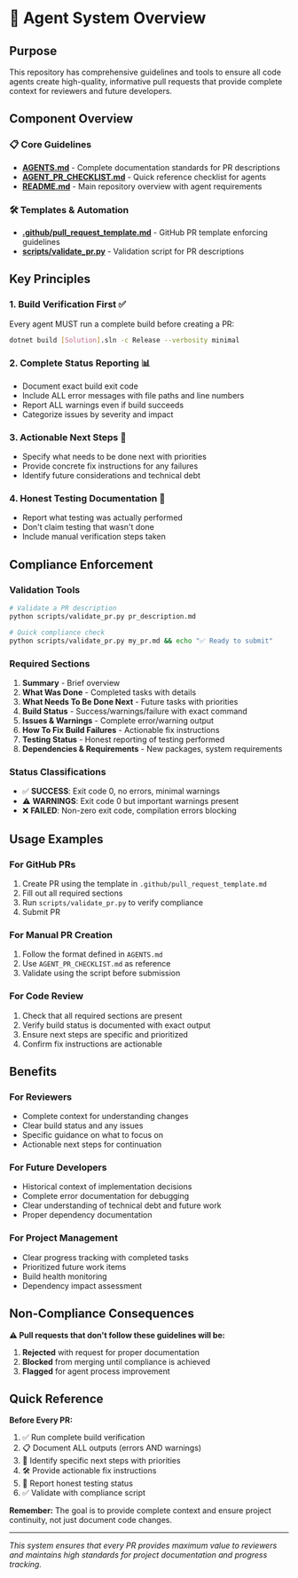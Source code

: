 # 🤖 Agent System Overview

## Purpose
This repository has comprehensive guidelines and tools to ensure all code agents create high-quality, informative pull requests that provide complete context for reviewers and future developers.

## Component Overview

### 📋 Core Guidelines
- **[AGENTS.md](./AGENTS.md)** - Complete documentation standards for PR descriptions
- **[AGENT_PR_CHECKLIST.md](./AGENT_PR_CHECKLIST.md)** - Quick reference checklist for agents
- **[README.md](./README.md)** - Main repository overview with agent requirements

### 🛠️ Templates & Automation
- **[.github/pull_request_template.md](./.github/pull_request_template.md)** - GitHub PR template enforcing guidelines
- **[scripts/validate_pr.py](./scripts/validate_pr.py)** - Validation script for PR descriptions

## Key Principles

### 1. Build Verification First ✅
Every agent MUST run a complete build before creating a PR:
```bash
dotnet build [Solution].sln -c Release --verbosity minimal
```

### 2. Complete Status Reporting 📊
- Document exact build exit code
- Include ALL error messages with file paths and line numbers  
- Report ALL warnings even if build succeeds
- Categorize issues by severity and impact

### 3. Actionable Next Steps 🎯
- Specify what needs to be done next with priorities
- Provide concrete fix instructions for any failures
- Identify future considerations and technical debt

### 4. Honest Testing Documentation 🧪
- Report what testing was actually performed
- Don't claim testing that wasn't done
- Include manual verification steps taken

## Compliance Enforcement

### Validation Tools
```bash
# Validate a PR description
python scripts/validate_pr.py pr_description.md

# Quick compliance check
python scripts/validate_pr.py my_pr.md && echo "✅ Ready to submit"
```

### Required Sections
1. **Summary** - Brief overview
2. **What Was Done** - Completed tasks with details
3. **What Needs To Be Done Next** - Future tasks with priorities
4. **Build Status** - Success/warnings/failure with exact command
5. **Issues & Warnings** - Complete error/warning output
6. **How To Fix Build Failures** - Actionable fix instructions
7. **Testing Status** - Honest reporting of testing performed
8. **Dependencies & Requirements** - New packages, system requirements

### Status Classifications
- ✅ **SUCCESS**: Exit code 0, no errors, minimal warnings
- ⚠️ **WARNINGS**: Exit code 0 but important warnings present
- ❌ **FAILED**: Non-zero exit code, compilation errors blocking

## Usage Examples

### For GitHub PRs
1. Create PR using the template in `.github/pull_request_template.md`
2. Fill out all required sections
3. Run `scripts/validate_pr.py` to verify compliance
4. Submit PR

### For Manual PR Creation
1. Follow the format defined in `AGENTS.md`
2. Use `AGENT_PR_CHECKLIST.md` as reference
3. Validate using the script before submission

### For Code Review
1. Check that all required sections are present
2. Verify build status is documented with exact output
3. Ensure next steps are specific and prioritized
4. Confirm fix instructions are actionable

## Benefits

### For Reviewers
- Complete context for understanding changes
- Clear build status and any issues
- Specific guidance on what to focus on
- Actionable next steps for continuation

### For Future Developers
- Historical context of implementation decisions
- Complete error documentation for debugging
- Clear understanding of technical debt and future work
- Proper dependency documentation

### For Project Management
- Clear progress tracking with completed tasks
- Prioritized future work items
- Build health monitoring
- Dependency impact assessment

## Non-Compliance Consequences

**⚠️ Pull requests that don't follow these guidelines will be:**
1. **Rejected** with request for proper documentation
2. **Blocked** from merging until compliance is achieved
3. **Flagged** for agent process improvement

## Quick Reference

**Before Every PR:**
1. ✅ Run complete build verification
2. 📋 Document ALL outputs (errors AND warnings)
3. 🎯 Identify specific next steps with priorities
4. 🛠️ Provide actionable fix instructions
5. 🧪 Report honest testing status
6. ✅ Validate with compliance script

**Remember:** The goal is to provide complete context and ensure project continuity, not just document code changes.

---

*This system ensures that every PR provides maximum value to reviewers and maintains high standards for project documentation and progress tracking.*